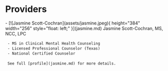 # Providers

<div class="grid cards" markdown>
-    [![Jasmine Scott-Cochran](assets/jasmine.jpeg){ height="384" width="256" style="float: left;" }](jasmine.md)
     Jasmine Scott-Cochran, MS, NCC, LPC

     - MS in Clinical Mental Health Counseling
     - Licensed Professional Counselor (Texas)
     - National Certified Counselor
     
     See full [profile](jasmine.md) for more details.

</div>
